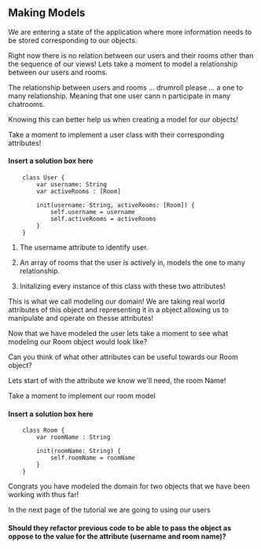 ## Making Models

We are entering a state of the application where more information needs to be stored corresponding to our objects.

Right now there is no relation between our users and their rooms other than the sequence of our views! Lets take a moment to model a relationship between our users and rooms.

The relationship between users and rooms ... drumroll please ... a one to many relationship. Meaning that one user cann n participate in many chatrooms.

Knowing this can better help us when creating a model for our objects!

Take a moment to implement a user class with their corresponding attributes!

#### Insert a solution box here
```
    class User {
        var username: String
        var activeRooms : [Room]

        init(username: String, activeRooms: [Room]) {
            self.username = username
            self.activeRooms = activeRooms
        }
    }
```

1. The username attribute to identify user.

2. An array of rooms that the user is actively in, models the one to many relationship.

3. Initalizing every instance of this class with these two attributes!


This is what we call modeling our domain! We are taking real world attributes of this object and representing it in a object allowing us to manipulate and operate on thesse attributes!

Now that we have modeled the user lets take a moment to see what modeling our Room object would look like?

Can you think of what other attributes can be useful towards our Room object?

Lets start of with the attribute we know we'll need, the room Name!

Take a moment to implement our room model

#### Insert a solution box here
```
    class Room {
        var roomName : String

        init(roomName: String) {
            self.roomName = roomName
        }
    }
```

Congrats you have modeled the domain for two objects that we have been working with thus far!


In the next page of the tutorial we are going to using our users 
#### Should they refactor previous code to  be able to pass the object as oppose to the value for the attribute (username and room name)?

